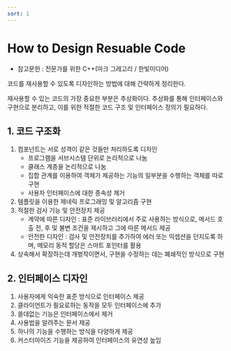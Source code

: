 ```yaml
---
sort: 1
---
```


# How to Design Resuable Code

* 참고문헌 : 전문가를 위한 C++(마크 그레고리 / 한빛미디어)

코드를 재사용할 수 있도록 디자인하는 방법에 대해 간략하게 정리한다.

재사용할 수 있는 코드의 가장 중요한 부분은 추상화이다. 추상화를 통해 인터페이스와 구현으로 분리하고, 이를 위한 적절한 코드 구조 및 인터페이스 정의가 필요하다.

## 1. 코드 구조화
1. 컴포넌트는 서로 성격이 같은 것들만 처리하도록 디자인
    * 프로그램을 서브시스템 단위로 논리적으로 나눔
    * 클래스 계층을 논리적으로 나눔
    * 집합 관계를 이용하여 객체가 제공하는 기능의 일부분을 수행하는 객체를 따로 구현
    * 사용자 인터페이스에 대한 종속성 제거
2. 템플릿을 이용한 제네릭 프로그래밍 및 알고리즘 구현
3. 적절한 검사 기능 및 안전장치 제공
    * 계약에 따른 디자인 : 표준 라이브러리에서 주로 사용하는 방식으로, 메서드 호출 전, 후 및 불변 조건을 제시하고 그에 따른 메서드 제공
    * 안전한 디자인 : 검사 및 안전장치를 추가하여 에러 또는 익셉션을 던지도록 하며, 메모리 동적 할당은 스마트 포인터를 활용
4. 상속해서 확장하는데 개벙작이면서, 구현을 수정하는 데는 폐쇄적인 방식으로 구현

## 2. 인터페이스 디자인
1. 사용자에게 익숙한 표준 방식으로 인터페이스 제공
2. 클라이언트가 필요로하는 동작을 모두 인터페이스에 추가
3. 쓸데없는 기능은 인터페이스에서 제거
4. 사용법을 알려주는 문서 제공
5. 하나의 기능을 수행하는 방식을 다양하게 제공
6. 커스터마이즈 기능을 제공하여 인터페이스의 유연성 높임